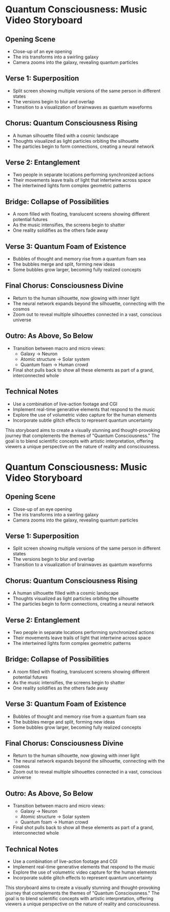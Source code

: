 # Quantum Consciousness: Music Video Storyboard

## Opening Scene
- Close-up of an eye opening
- The iris transforms into a swirling galaxy
- Camera zooms into the galaxy, revealing quantum particles

## Verse 1: Superposition
- Split screen showing multiple versions of the same person in different states
- The versions begin to blur and overlap
- Transition to a visualization of brainwaves as quantum waveforms

## Chorus: Quantum Consciousness Rising
- A human silhouette filled with a cosmic landscape
- Thoughts visualized as light particles orbiting the silhouette
- The particles begin to form connections, creating a neural network

## Verse 2: Entanglement
- Two people in separate locations performing synchronized actions
- Their movements leave trails of light that intertwine across space
- The intertwined lights form complex geometric patterns

## Bridge: Collapse of Possibilities
- A room filled with floating, translucent screens showing different potential futures
- As the music intensifies, the screens begin to shatter
- One reality solidifies as the others fade away

## Verse 3: Quantum Foam of Existence
- Bubbles of thought and memory rise from a quantum foam sea
- The bubbles merge and split, forming new ideas
- Some bubbles grow larger, becoming fully realized concepts

## Final Chorus: Consciousness Divine
- Return to the human silhouette, now glowing with inner light
- The neural network expands beyond the silhouette, connecting with the cosmos
- Zoom out to reveal multiple silhouettes connected in a vast, conscious universe

## Outro: As Above, So Below
- Transition between macro and micro views:
  - Galaxy → Neuron
  - Atomic structure → Solar system
  - Quantum foam → Human crowd
- Final shot pulls back to show all these elements as part of a grand, interconnected whole

## Technical Notes
- Use a combination of live-action footage and CGI
- Implement real-time generative elements that respond to the music
- Explore the use of volumetric video capture for the human elements
- Incorporate subtle glitch effects to represent quantum uncertainty

This storyboard aims to create a visually stunning and thought-provoking journey that complements the themes of "Quantum Consciousness." The goal is to blend scientific concepts with artistic interpretation, offering viewers a unique perspective on the nature of reality and consciousness.
# Quantum Consciousness: Music Video Storyboard

## Opening Scene
- Close-up of an eye opening
- The iris transforms into a swirling galaxy
- Camera zooms into the galaxy, revealing quantum particles

## Verse 1: Superposition
- Split screen showing multiple versions of the same person in different states
- The versions begin to blur and overlap
- Transition to a visualization of brainwaves as quantum waveforms

## Chorus: Quantum Consciousness Rising
- A human silhouette filled with a cosmic landscape
- Thoughts visualized as light particles orbiting the silhouette
- The particles begin to form connections, creating a neural network

## Verse 2: Entanglement
- Two people in separate locations performing synchronized actions
- Their movements leave trails of light that intertwine across space
- The intertwined lights form complex geometric patterns

## Bridge: Collapse of Possibilities
- A room filled with floating, translucent screens showing different potential futures
- As the music intensifies, the screens begin to shatter
- One reality solidifies as the others fade away

## Verse 3: Quantum Foam of Existence
- Bubbles of thought and memory rise from a quantum foam sea
- The bubbles merge and split, forming new ideas
- Some bubbles grow larger, becoming fully realized concepts

## Final Chorus: Consciousness Divine
- Return to the human silhouette, now glowing with inner light
- The neural network expands beyond the silhouette, connecting with the cosmos
- Zoom out to reveal multiple silhouettes connected in a vast, conscious universe

## Outro: As Above, So Below
- Transition between macro and micro views:
  - Galaxy → Neuron
  - Atomic structure → Solar system
  - Quantum foam → Human crowd
- Final shot pulls back to show all these elements as part of a grand, interconnected whole

## Technical Notes
- Use a combination of live-action footage and CGI
- Implement real-time generative elements that respond to the music
- Explore the use of volumetric video capture for the human elements
- Incorporate subtle glitch effects to represent quantum uncertainty

This storyboard aims to create a visually stunning and thought-provoking journey that complements the themes of "Quantum Consciousness." The goal is to blend scientific concepts with artistic interpretation, offering viewers a unique perspective on the nature of reality and consciousness.
